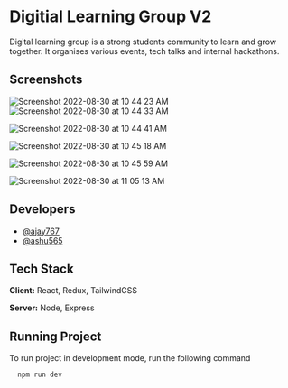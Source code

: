 
# Digitial Learning Group V2

Digital learning group is a strong students community to learn and grow together.
It organises various events, tech talks and internal hackathons.



## Screenshots

![Screenshot 2022-08-30 at 10 44 23 AM](https://user-images.githubusercontent.com/58135870/187357381-a6ceaf4f-62ab-4512-8aa7-9946d0d0ec92.jpg)
![Screenshot 2022-08-30 at 10 44 33 AM](https://user-images.githubusercontent.com/58135870/187357414-4e6c6eae-bd54-426d-8c7d-6869aa419e6d.jpg)

![Screenshot 2022-08-30 at 10 44 41 AM](https://user-images.githubusercontent.com/58135870/187357461-39d091e7-56b8-4fef-a6b9-8aee4079174f.jpg)

![Screenshot 2022-08-30 at 10 45 18 AM](https://user-images.githubusercontent.com/58135870/187357471-3d3bc46b-0f5b-4bae-81e9-3029eba43534.jpg)

![Screenshot 2022-08-30 at 10 45 59 AM](https://user-images.githubusercontent.com/58135870/187357531-90e52cd7-2fac-48b8-bc50-fb9d725439d1.jpg)

![Screenshot 2022-08-30 at 11 05 13 AM](https://user-images.githubusercontent.com/58135870/187357689-7500fa9b-00f8-4e80-a25c-0c837197bd48.jpg)

## Developers

- [@ajay767](https://www.github.com/ajay767)
- [@ashu565](https://www.github.com/ashu565)



## Tech Stack

**Client:** React, Redux, TailwindCSS

**Server:** Node, Express


## Running Project

To run project in development mode, run the following command

```bash
  npm run dev
```

